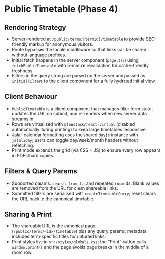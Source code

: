 # Public Timetable (Phase 4)

## Rendering Strategy
- Server-rendered at `/public/terms/[termId]/timetable` to provide SEO-friendly markup for anonymous visitors.
- Route bypasses the locale middleware so that links can be shared without language prefixes.
- Initial fetch happens in the server component (`page.tsx`) using `fetchPublicTimetable` with 5-minute revalidation for cache-friendly freshness.
- Filters in the query string are parsed on the server and passed as `initialFilters` to the client component for a fully hydrated initial view.

## Client Behaviour
- `PublicTimetable` is a client component that manages filter form state, updates the URL on submit, and re-renders when new server data streams in.
- Rows are virtualised with `@tanstack/react-virtual` (disabled automatically during printing) to keep large timetables responsive.
- Jalali calendar formatting uses the shared `dayjs` instance with `jalaliday`; users can toggle day/week/month headers without refetching.
- Print mode expands the grid (via CSS + JS) to ensure every row appears in PDFs/hard copies.

## Filters & Query Params
- Supported params: `search`, `from`, `to`, and repeated `room` ids. Blank values are removed from the URL for clean shareable links.
- Submitted filters are serialised with `createTimetableQuery`; reset clears the URL back to the canonical timetable.

## Sharing & Print
- The shareable URL is the canonical page (`/public/terms/<id>/timetable`) plus any query params; metadata includes term-specific titles for unfurled links.
- Print styles live in `src/styles/globals.css`; the “Print” button calls `window.print()` and the page avoids page breaks in the middle of a room row.
